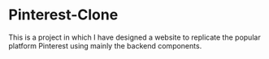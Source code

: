 # Pinterest-Clone
This is a project in which I have designed a website to replicate the popular platform Pinterest using mainly the backend components.
